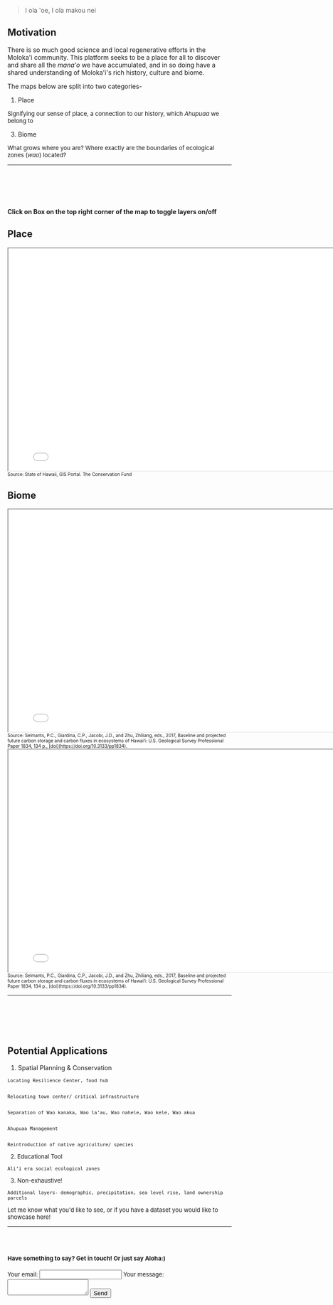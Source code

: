 > I ola 'oe, I ola makou nei

## Motivation

There is so much good science and local regenerative efforts in the Moloka'i community. This platform seeks to be a place for all to discover and share all the *mana'o* we have accumulated, and in so doing have a shared understanding of Moloka'i's rich history, culture and biome.

The maps below are split into two categories-
1. Place

<font size="2"> Signifying our sense of place, a connection to our history, which *Ahupuaa* we belong to </font>

3. Biome

<font size="2"> What grows where you are? Where exactly are the boundaries of ecological zones (*wao*) located? </font>

***
<br>
<br>
<br>
<br>

**Click on Box on the top right corner of the map to toggle layers on/off** 

## Place
<iframe src="demo_molokai.html" height="500" width="800"></iframe>
<font size="1"> Source: State of Hawaii, GIS Portal. The Conservation Fund </font>


## Biome
<iframe src="demo_mol_native.html" height="500" width="800"></iframe>
<font size="1"> Source: Selmants, P.C., Giardina, C.P., Jacobi, J.D., and Zhu, Zhiliang, eds., 2017, Baseline and projected future carbon storage and carbon fluxes in ecosystems of Hawai‘i: U.S. Geological Survey Professional Paper 1834, 134 p.,
[doi](https://doi.org/10.3133/pp1834). </font>

<iframe src="demo_mol_nat_detl.html" height="500" width="800"></iframe>
<font size="1"> Source: Selmants, P.C., Giardina, C.P., Jacobi, J.D., and Zhu, Zhiliang, eds., 2017, Baseline and projected future carbon storage and carbon fluxes in ecosystems of Hawai‘i: U.S. Geological Survey Professional Paper 1834, 134 p.,
[doi](https://doi.org/10.3133/pp1834). </font>

***
<br>
<br>
<br>
<br>

## Potential Applications
1. Spatial Planning & Conservation 

<font size="2">
    
    Locating Resilience Center, food hub 

    
    Relocating town center/ critical infrastructure

    
    Separation of Wao kanaka, Wao la’au, Wao nahele, Wao kele, Wao akua

    
    Ahupuaa Management

    
    Reintroduction of native agriculture/ species

2. Educational Tool 


<font size="2">
    
    Ali’i era social ecological zones 

3. Non-exhaustive! 


<font size="2"> 
    
    Additional layers- demographic, precipitation, sea level rise, land ownership parcels
 Let me know what you'd like to see, or if you have a dataset you would like to showcase here! </font>

***
<br>
<br>

#### Have something to say? Get in touch! Or just say Aloha:)

<form
  action="https://formspree.io/f/mqkngonp"
  method="POST"
>
  <label>
    Your email:
    <input type="email" name="email">
  </label>
  <label>
    Your message:
    <textarea name="message"></textarea>
  </label>
  <!-- your other form fields go here -->
  <button type="submit">Send</button>
</form>
